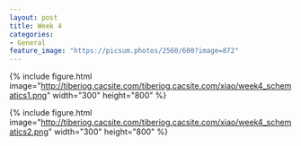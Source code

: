```yaml
---
layout: post
title: Week 4
categories:
- General
feature_image: "https://picsum.photos/2560/600?image=872"
---
```


{% include figure.html image="http://tiberiog.cacsite.com/tiberiog.cacsite.com/xiao/week4_schematics1.png" width="300" height="800" %}

{% include figure.html image="http://tiberiog.cacsite.com/tiberiog.cacsite.com/xiao/week4_schematics2.png" width="300" height="800" %}
